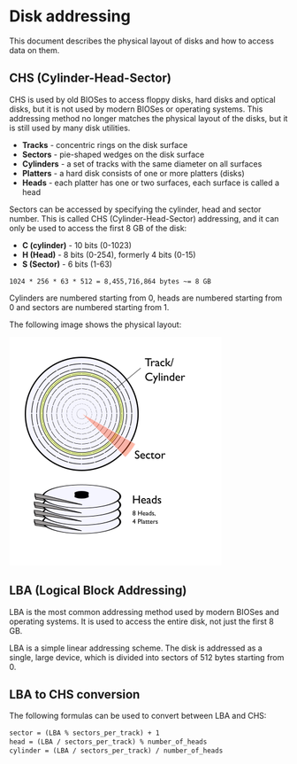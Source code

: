 # Disk addressing

This document describes the physical layout of disks and how to access data on them.

## CHS (Cylinder-Head-Sector)

CHS is used by old BIOSes to access floppy disks, hard disks and optical disks, but it is not used
by modern BIOSes or operating systems. This addressing method no longer matches the physical layout
of the disks, but it is still used by many disk utilities.

- **Tracks** - concentric rings on the disk surface
- **Sectors** - pie-shaped wedges on the disk surface
- **Cylinders** - a set of tracks with the same diameter on all surfaces
- **Platters** - a hard disk consists of one or more platters (disks)
- **Heads** - each platter has one or two surfaces, each surface is called a head

Sectors can be accessed by specifying the cylinder, head and sector number. This is
called CHS (Cylinder-Head-Sector) addressing, and it can only be used to access the
first 8 GB of the disk:

- **C (cylinder)** - 10 bits (0-1023)
- **H (Head)** - 8 bits (0-254), formerly 4 bits (0-15)
- **S (Sector)** - 6 bits (1-63)

```
1024 * 256 * 63 * 512 = 8,455,716,864 bytes ~= 8 GB
```

Cylinders are numbered starting from 0, heads are numbered starting from 0 and sectors
are numbered starting from 1.

The following image shows the physical layout:

![Disk layout](images/cylinder_head_sector.png)

## LBA (Logical Block Addressing)

LBA is the most common addressing method used by modern BIOSes and operating systems. It is used to
access the entire disk, not just the first 8 GB.

LBA is a simple linear addressing scheme. The disk is addressed as a single, large device, which is
divided into sectors of 512 bytes starting from 0.

## LBA to CHS conversion

The following formulas can be used to convert between LBA and CHS:

```
sector = (LBA % sectors_per_track) + 1
head = (LBA / sectors_per_track) % number_of_heads
cylinder = (LBA / sectors_per_track) / number_of_heads
```
